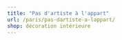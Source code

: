 ```yaml
---
title: "Pas d'artiste à l'appart"
url: /paris/pas-dartiste-a-lappart/
shop: décoration intérieure
---
```

